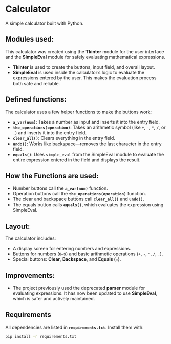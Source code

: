 # Calculator
A simple calculator built with Python. 

## Modules used:
This calculator was created using the **Tkinter** module for the user interface and the **SimpleEval** module for safely evaluating mathematical expressions.  
- **Tkinter** is used to create the buttons, input field, and overall layout.  
- **SimpleEval** is used inside the calculator’s logic to evaluate the expressions entered by the user. This makes the evaluation process both safe and reliable.  

## Defined functions:
The calculator uses a few helper functions to make the buttons work: 
- **`a_var(num)`**: Takes a number as input and inserts it into the entry field.  
- **`the_operations(operation)`**: Takes an arithmetic symbol (like `+`, `-`, `*`, `/`, or `.`) and inserts it into the entry field.  
- **`clear_all()`**: Clears everything in the entry field.  
- **`undo()`**: Works like backspace—removes the last character in the entry field.  
- **`equals()`**: Uses `simple_eval` from the SimpleEval module to evaluate the entire expression entered in the field and displays the result.  

## How the Functions are used:
- Number buttons call the **`a_var(num)`** function.  
- Operation buttons call the **`the_operations(operation)`** function.  
- The clear and backspace buttons call **`clear_all()`** and **`undo()`**.  
- The equals button calls **`equals()`**, which evaluates the expression using SimpleEval.    

## Layout:
The calculator includes:  
- A display screen for entering numbers and expressions.  
- Buttons for numbers (`0–9`) and basic arithmetic operations (`+`, `-`, `*`, `/`, `.`).  
- Special buttons: **Clear**, **Backspace**, and **Equals (`=`)**.  

## Improvements: 
- The project previously used the deprecated **parser** module for evaluating expressions. It has now been updated to use **SimpleEval**, which is safer and actively maintained.

## Requirements  
All dependencies are listed in **`requirements.txt`**. Install them with:  

```bash
pip install -r requirements.txt
